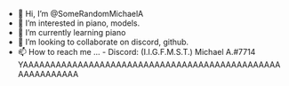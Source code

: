 - 👋 Hi, I’m @SomeRandomMichaelA
- 👀 I’m interested in piano, models.
- 🌱 I’m currently learning piano
- 💞️ I’m looking to collaborate on discord, github.
- 📫 How to reach me ... - Discord: (I.I.G.F.M.S.T.) Michael A.#7714
YAAAAAAAAAAAAAAAAAAAAAAAAAAAAAAAAAAAAAAAAAAAAAAAAAAAAAAAAAA
<!---
SomeRandomMichaelA/SomeRandomMichaelA is a ✨ special ✨ repository because its `README.md` (this file) appears on your GitHub profile.
You can click the Preview link to take a look at your changes.
--->
